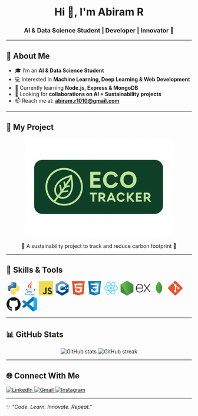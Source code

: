 <h1 align="center">Hi 👋, I'm Abiram R</h1>
<h3 align="center">AI & Data Science Student | Developer | Innovator 🚀</h3>

---

## 🌟 About Me
- 🎓 I’m an **AI & Data Science Student**
- 💻 Interested in **Machine Learning, Deep Learning & Web Development**
- 🌱 Currently learning **Node.js, Express & MongoDB**
- 🤝 Looking for **collaborations on AI + Sustainability projects**
- 📫 Reach me at: **abiram.r1010@gmail.com**

---

## 🏢 My Project
<p align="center">
  <img src="ecotrackerlogo.png" alt="ECO Tracker Logo" width="400"/>
</p>

<p align="center">🌱 A sustainability project to track and reduce carbon footprint 💚</p>

---

## 🚀 Skills & Tools
<p align="left">
  <!-- Languages -->
  <img src="https://raw.githubusercontent.com/devicons/devicon/master/icons/python/python-original.svg" alt="Python" width="40" height="40"/>
  <img src="https://raw.githubusercontent.com/devicons/devicon/master/icons/java/java-original.svg" alt="Java" width="40" height="40"/>
  <img src="https://raw.githubusercontent.com/devicons/devicon/master/icons/javascript/javascript-original.svg" alt="JavaScript" width="40" height="40"/>
  <img src="https://raw.githubusercontent.com/devicons/devicon/master/icons/cplusplus/cplusplus-original.svg" alt="C++" width="40" height="40"/>

  <!-- Web -->
  <img src="https://raw.githubusercontent.com/devicons/devicon/master/icons/html5/html5-original.svg" alt="HTML5" width="40" height="40"/>
  <img src="https://raw.githubusercontent.com/devicons/devicon/master/icons/css3/css3-original.svg" alt="CSS3" width="40" height="40"/>
  <img src="https://raw.githubusercontent.com/devicons/devicon/master/icons/react/react-original.svg" alt="React" width="40" height="40"/>
  <img src="https://raw.githubusercontent.com/devicons/devicon/master/icons/nodejs/nodejs-original.svg" alt="Node.js" width="40" height="40"/>
  <img src="https://raw.githubusercontent.com/devicons/devicon/master/icons/express/express-original.svg" alt="Express.js" width="40" height="40"/>
  <img src="https://raw.githubusercontent.com/devicons/devicon/master/icons/mongodb/mongodb-original.svg" alt="MongoDB" width="40" height="40"/>

  <!-- Tools -->
  <img src="https://raw.githubusercontent.com/devicons/devicon/master/icons/git/git-original.svg" alt="Git" width="40" height="40"/>
  <img src="https://raw.githubusercontent.com/devicons/devicon/master/icons/github/github-original.svg" alt="GitHub" width="40" height="40"/>
  <img src="https://raw.githubusercontent.com/devicons/devicon/master/icons/vscode/vscode-original.svg" alt="VS Code" width="40" height="40"/>
</p>

---

## 📊 GitHub Stats
<p align="center">
  <img src="https://github-readme-stats.vercel.app/api?username=Abiram-R&show_icons=true&theme=radical" alt="GitHub stats"/>
  <img src="https://streak-stats.demolab.com?user=Abiram-R&theme=radical" alt="GitHub streak"/>
</p>

---

## 🌐 Connect With Me
<p align="left">
  <a href="https://www.linkedin.com/in/abiram070207/" target="blank">
    <img src="https://img.shields.io/badge/LinkedIn-blue?logo=linkedin&logoColor=white" alt="LinkedIn"/>
  </a>
  <a href="mailto:abiram.r1010@gmail.com">
    <img src="https://img.shields.io/badge/Gmail-red?logo=gmail&logoColor=white" alt="Gmail"/>
  </a>
  <a href="https://www.instagram.com/_____abiram_____/" target="blank">
    <img src="https://img.shields.io/badge/Instagram-purple?logo=instagram&logoColor=white" alt="Instagram"/>
  </a>
</p>

---

✨ _“Code. Learn. Innovate. Repeat.”_

<!--
**Abiram070207/Abiram070207** is a ✨ _special_ ✨
Here are some ideas to get you started:

- 🔭 I’m currently working on ...
- 🌱 I’m currently learning ...
- 👯 I’m looking to collaborate on ...
- 🤔 I’m looking for help with ...
- 💬 Ask me about ...
- 📫 How to reach me: ...
- 😄 Pronouns: ...
- ⚡ Fun fact: ...
-->
